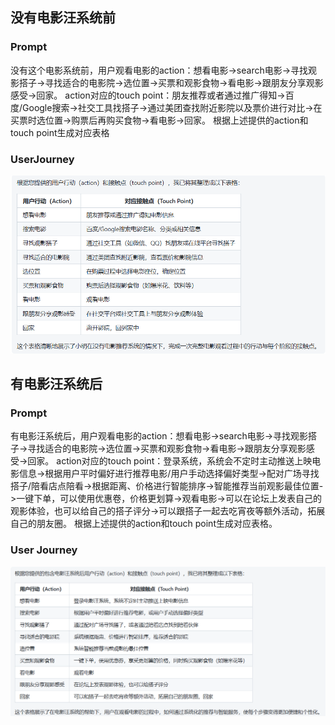 ## 没有电影汪系统前

### Prompt

没有这个电影系统前，用户观看电影的action：想看电影->search电影->寻找观影搭子->寻找适合的电影院->选位置->买票和观影食物->看电影->跟朋友分享观影感受->回家。 action对应的touch point：朋友推荐或者通过推广得知->百度/Google搜索->社交工具找搭子->通过美团查找附近影院以及票价进行对比->在买票时选位置->购票后再购买食物->看电影->回家。 根据上述提供的action和touch point生成对应表格

### UserJourney

![image-20241203221712582](./UserJourneyBeforeImage.png)



## 有电影汪系统后

### Prompt

有电影汪系统后，用户观看电影的action：想看电影->search电影->寻找观影搭子->寻找适合的电影院->选位置->买票和观影食物->看电影->跟朋友分享观影感受->回家。 action对应的touch point：登录系统，系统会不定时主动推送上映电影信息->根据用户平时偏好进行推荐电影/用户手动选择偏好类型->配对广场寻找搭子/陪看店点陪看->根据距离、价格进行智能排序->智能推荐当前观影最佳位置->一键下单，可以使用优惠卷，价格更划算->观看电影->可以在论坛上发表自己的观影体验，也可以给自己的搭子评分->可以跟搭子一起去吃宵夜等额外活动，拓展自己的朋友圈。 根据上述提供的action和touch point生成对应表格。

### User Journey

![image-20241203222712671](/UserJourneyAfterImage.png)